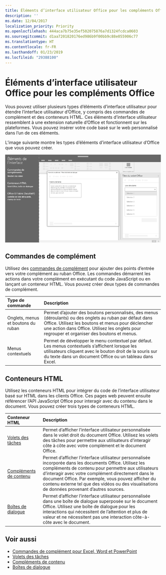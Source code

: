 ```yaml
---
title: Éléments d’interface utilisateur Office pour les compléments Office
description: ''
ms.date: 12/04/2017
localization_priority: Priority
ms.openlocfilehash: 444aca7b75e35ef502075876a7d1324fcdca0603
ms.sourcegitcommit: d1aa7201820176ed986b9f00bb9c88e055906c77
ms.translationtype: HT
ms.contentlocale: fr-FR
ms.lasthandoff: 01/23/2019
ms.locfileid: "29388100"
---
```

# <a name="office-ui-elements-for-office-add-ins"></a>Éléments d’interface utilisateur Office pour les compléments Office

Vous pouvez utiliser plusieurs types d’éléments d’interface utilisateur pour étendre l’interface utilisateur d’Office, y compris des commandes de complément et des conteneurs HTML. Ces éléments d’interface utilisateur ressemblent à une extension naturelle d’Office et fonctionnent sur les plateformes. Vous pouvez insérer votre code basé sur le web personnalisé dans l’un de ces éléments.

L’image suivante montre les types d’éléments d’interface utilisateur d’Office que vous pouvez créer.

![Image qui affiche des commandes de complément sur le ruban, un volet des tâches et une boîte de dialogue dans un document Office](../images/overview-with-app-interface-elements.png)

## <a name="add-in-commands"></a>Commandes de complément

Utilisez des [commandes de complément](add-in-commands.md) pour ajouter des points d’entrée vers votre complément au ruban Office. Les commandes démarrent les actions dans votre complément en exécutant du code JavaScript ou en lançant un conteneur HTML. Vous pouvez créer deux types de commandes de complément.

|**Type de commande**|**Description**|
|:---------------|:--------------|
|Onglets, menus et boutons du ruban|Permet d’ajouter des boutons personnalisés, des menus (déroulants) ou des onglets au ruban par défaut dans Office. Utilisez les boutons et menus pour déclencher une action dans Office. Utilisez les onglets pour regrouper et organiser des boutons et menus.|
|Menus contextuels| Permet de développer le menu contextuel par défaut. Les menus contextuels s’affichent lorsque les utilisateurs cliquent avec le bouton droit de la souris sur du texte dans un document Office ou un tableau dans Excel.| 

## <a name="html-containers"></a>Conteneurs HTML

Utilisez les conteneurs HTML pour intégrer du code de l’interface utilisateur basé sur HTML dans les clients Office. Ces pages web peuvent ensuite référencer l’API JavaScript Office pour interagir avec du contenu dans le document. Vous pouvez créer trois types de conteneurs HTML.

|**Conteneur HTML**|**Description**|
|:-----------------|:--------------|
|[Volets des tâches](task-pane-add-ins.md)|Permet d’afficher l’interface utilisateur personnalisée dans le volet droit du document Office. Utilisez les volets des tâches pour permettre aux utilisateurs d’interagir côte à côte avec votre complément et le document Office.|
|[Compléments de contenu](content-add-ins.md)|Permet d’afficher l’interface utilisateur personnalisée incorporée dans les documents Office. Utilisez les compléments de contenu pour permettre aux utilisateurs d’interagir avec votre complément directement dans le document Office. Par exemple, vous pouvez afficher du contenu externe tel que des vidéos ou des visualisations de données provenant d’autres sources. |
|[Boîtes de dialogue](dialog-boxes.md)|Permet d’afficher l’interface utilisateur personnalisée dans une boîte de dialogue superposée sur le document Office. Utilisez une boîte de dialogue pour les interactions qui nécessitent de l’attention et plus de valeur et ne nécessitent pas une interaction côte-à-côte avec le document.|

## <a name="see-also"></a>Voir aussi

- [Commandes de complément pour Excel, Word et PowerPoint](add-in-commands.md)
- [Volets des tâches](task-pane-add-ins.md)
- [Compléments de contenu](content-add-ins.md)
- [Boîtes de dialogue](dialog-boxes.md)
